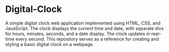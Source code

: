 # Digital-Clock
 A simple digital clock web application implemented using HTML, CSS, and JavaScript. The clock displays the current time and date, with separate divs for hours, minutes, seconds, and a date display. The clock updates in real-time every second. This repository serves as a reference for creating and styling a basic digital clock on a webpage.
